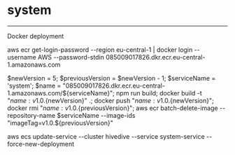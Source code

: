 # system

------------------------------

Docker deployment

aws ecr get-login-password --region eu-central-1 | docker login --username AWS --password-stdin 085009017826.dkr.ecr.eu-central-1.amazonaws.com

$newVersion = 5; $previousVersion = $newVersion - 1; $serviceName = 'system'; $name = "085009017826.dkr.ecr.eu-central-1.amazonaws.com/${serviceName}"; npm run build; docker build -t "${name}:v1.0.${newVersion}" .; docker push "${name}:v1.0.${newVersion}"; docker rmi "${name}:v1.0.${previousVersion}"; aws ecr batch-delete-image --repository-name $serviceName --image-ids "imageTag=v1.0.${previousVersion}"

<!-- docker run -dp 3002:3002 085009017826.dkr.ecr.eu-central-1.amazonaws.com/system:v1.0.0 -->

aws ecs update-service --cluster hivedive --service system-service --force-new-deployment